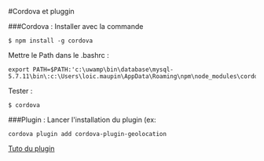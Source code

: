 #Cordova et pluggin

###Cordova : 
Installer avec la commande 
```
$ npm install -g cordova
```

Mettre le Path dans le .bashrc :
```
export PATH=$PATH:'c:\uwamp\bin\database\mysql-5.7.11\bin\:c:\Users\loic.maupin\AppData\Roaming\npm\node_modules\cordova\bin\
```

Tester :
```
$ cordova
```

###Plugin : Lancer l'installation du plugin (ex:
```
cordova plugin add cordova-plugin-geolocation
```

[Tuto du plugin](https://www.npmjs.com/package/tal-cordova-plugin-geolocation)
